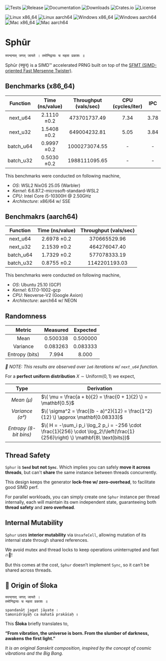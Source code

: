 ![Tests](https://github.com/frozen-lab/sphur/actions/workflows/tests.yaml/badge.svg)
![Release](https://github.com/frozen-lab/sphur/actions/workflows/release.yaml/badge.svg)
![Documentation](https://docs.rs/sphur/badge.svg)
![Downloads](https://img.shields.io/crates/d/sphur.svg)
![Crates.io](https://img.shields.io/crates/v/sphur.svg)
![License](https://img.shields.io/github/license/frozen-lab/sphur)

![Linux x86_64](https://img.shields.io/badge/x86_64-linux-black)
![Linux aarch64](https://img.shields.io/badge/aarch64-linux-black)
![Windows x86_64](https://img.shields.io/badge/x86_64-windows-black)
![Windows aarch64](https://img.shields.io/badge/aarch64-windows-black)
![Mac x86_64](https://img.shields.io/badge/x86_64-macos-black)
![Mac aarch64](https://img.shields.io/badge/aarch64-macos-black)

# Sphūr

```md
स्पन्दनात् जगत् जायते । तमोनिद्रायाः च महता प्रकाशः ॥
```

Sphūr (स्फुर्) is a SIMD™ accelerated PRNG built on top of the
[SFMT (SIMD-oriented Fast Mersenne Twister)](https://www.math.sci.hiroshima-u.ac.jp/m-mat/MT/SFMT/).

## Benchmarks (x86_64)

| Function     | Time (ns/value)     | Throughput (vals/sec) | CPU (cycles/iter) | IPC  |
|:------------:|:-------------------:|:---------------------:|:-----------------:|:----:|
| next_u64     |         2.1110 ±0.2 |          473701737.49 | 7.34              | 3.78 |
| next_u32     |         1.5408 ±0.2 |          649004232.81 | 5.05              | 3.84 |
| batch_u64    |         0.9997 ±0.2 |         1000273074.55 | -                 | -    |
| batch_u32    |         0.5030 ±0.2 |         1988111095.65 | -                 | -    |

This benchmarks were conducted on following machine,

* *OS*: WSL2 NixOS 25.05 (Warbler)
* *Kernel*: 6.6.87.2-microsoft-standard-WSL2
* *CPU*: Intel Core i5-10300H @ 2.50GHz
* *Architecture*: x86/64 w/ SSE

## Benchmakrs (aarch64)

| Function     | Time (ns/value)     | Throughput (vals/sec) |
|:------------:|:-------------------:|:---------------------:|
| next_u64     |         2.6978 ±0.2 |          370665529.96 |
| next_u32     |         2.1539 ±0.2 |          464276047.40 |
| batch_u64    |         1.7329 ±0.2 |          577078333.19 |
| batch_u32    |         0.8755 ±0.2 |         1142201193.03 |

This benchmarks were conducted on following machine,

* *OS*: Ubuntu 25.10 (GCP)
* *Kernel*: 6.17.0-1002-gcp
* *CPU*: Neoverse-V2 (Google Axion)
* *Architecture*: aarch64 w/ NEON

## Randomness

| Metric         | Measured     | Expected   |
|:--------------:|:------------:|:----------:|
| Mean           | 0.500338     | 0.500000   |
| Variance       | 0.083263     | 0.083333   |
| Entropy (bits) | 7.994        | 8.000      |

_📝 NOTE: This results are observed over `1e6` iterations w/ `next_u64` function._

For a **perfect uniform distribution** $X \sim \mathrm{Uniform}(0,1)$ we expect,

| Type                   | Derivation                                                                                                                     |
|:----------------------:|--------------------------------------------------------------------------------------------------------------------------------|
| _Mean (μ)_             | $\( \mu = \frac{a + b}{2} = \frac{0 + 1}{2} \) = \mathbf{0.5}$                                                                 |
| _Variance (σ²)_        | $\( \sigma^2 = \frac{(b - a)^2}{12} = \frac{1^2}{12} \) \approx \mathbf{0.08333}$                                              |
| _Entropy (8-bit bins)_ | $\( H = -\sum_i p_i \log_2 p_i = -256 \cdot \frac{1}{256} \cdot \log_2\!\left(\frac{1}{256}\right) \) \mathbf{8\ \text{bits}}$ |

## Thread Safety

`Sphur` is **`Send` but not `Sync`**.
Which implies you can safely **move it across threads**, but can't **share** the same instance
between threads concurrently.

This design keeps the generator **lock-free w/ zero-overhead**, to facilitate good SIMD perf.

For parallel workloads, you can simply create one `Sphur` instance per thread internally, each will
maintain its own independent state, guaranteeing both **thread safety** and **zero overhead**.

## Internal Mutability

`Sphur` uses **interior mutability** via `UnsafeCell`, allowing mutation of its internal state through
shared references.

We avoid mutex and thread locks to keep operations uninterrupted and fast 🔥🚀!

But this comes at the cost, `Sphur` doesn’t implement `Sync`, so it can’t be shared across threads.

## 🌌 Origin of Śloka

```
स्पन्दनात् जगत् जायते ।
तमोनिद्रायाः च महता प्रकाशः ॥

spandanāt jagat jāyate ।  
tamonidrāyāḥ ca mahatā prakāśaḥ ॥
```

This **Śloka** briefly translates to,

**“From vibration, the universe is born. From the slumber of darkness, awakens the first light.”**

*It is an original Sanskrit composition, inspired by the concept of cosmic vibrations and the Big Bang.*

